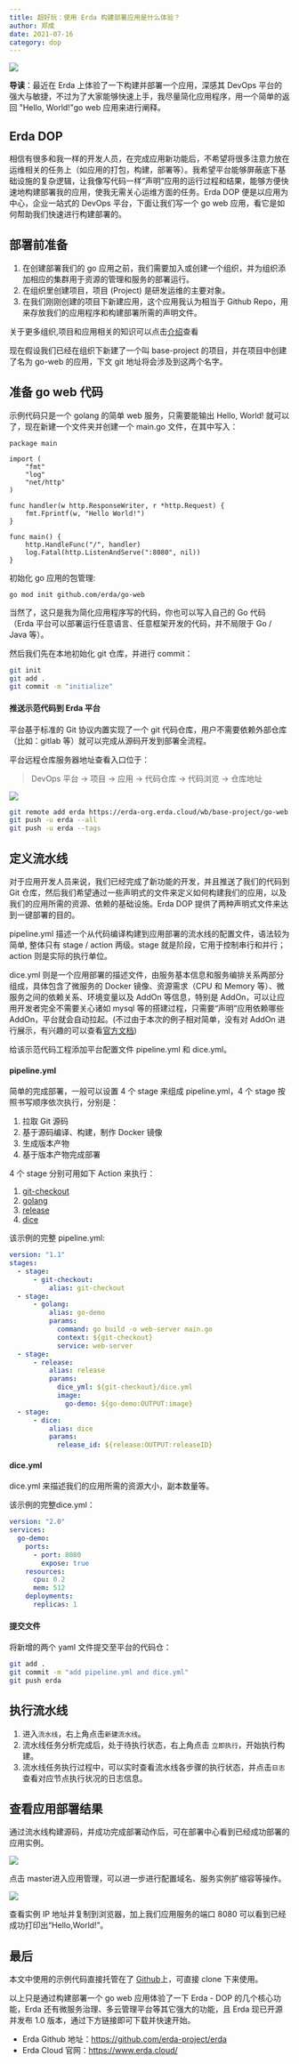 ```yaml
---
title: 超好玩：使用 Erda 构建部署应用是什么体验？
author: 郑成
date: 2021-07-16
category: dop
---
```



![](http://terminus-paas.oss-cn-hangzhou.aliyuncs.com/paas-doc/2021/08/25/d1db4bb6-16e7-401f-8566-0cfb2eb01d3d.png)

**导读**：最近在 Erda 上体验了一下构建并部署一个应用，深感其 DevOps 平台的强大与敏捷，不过为了大家能够快速上手，我尽量简化应用程序，用一个简单的返回 "Hello, World!"go web 应用来进行阐释。

## Erda DOP
相信有很多和我一样的开发人员，在完成应用新功能后，不希望将很多注意力放在运维相关的任务上（如应用的打包，构建，部署等）。我希望平台能够屏蔽底下基础设施的复杂逻辑，让我像写代码一样“声明”应用的运行过程和结果，能够方便快速地构建部署我的应用，使我无需关心运维方面的任务。Erda DOP 便是以应用为中心，企业一站式的 DevOps 平台，下面让我们写一个 go web 应用，看它是如何帮助我们快速进行构建部署的。

## 部署前准备
1. 在创建部署我们的 go 应用之前，我们需要加入或创建一个组织，并为组织添加相应的集群用于资源的管理和服务的部署运行。
2. 在组织里创建项目，项目 (Project) 是研发运维的主要对象。
3. 在我们刚刚创建的项目下新建应用，这个应用我认为相当于 Github Repo，用来存放我们的应用程序和构建部署所需的声明文件。

关于更多组织,项目和应用相关的知识可以点击[介绍](https://docs.erda.cloud/1.0/manual/platform-design.html#%E7%A7%9F%E6%88%B7-%E7%BB%84%E7%BB%87)查看


现在假设我们已经在组织下新建了一个叫 base-project 的项目，并在项目中创建了名为 go-web 的应用，下文 git 地址将会涉及到这两个名字。


## 准备 go web 代码

示例代码只是一个 golang 的简单 web 服务，只需要能输出 Hello, World! 就可以了，现在新建一个文件夹并创建一个 main.go 文件，在其中写入：

```code
package main

import (
    "fmt"
    "log"
    "net/http"
)

func handler(w http.ResponseWriter, r *http.Request) {
    fmt.Fprintf(w, "Hello World!")
}

func main() {
    http.HandleFunc("/", handler)
    log.Fatal(http.ListenAndServe(":8080", nil))
}
```

初始化 go 应用的包管理:

```
go mod init github.com/erda/go-web
```

当然了，这只是我为简化应用程序写的代码，你也可以写入自己的 Go 代码（Erda 平台可以部署运行任意语言、任意框架开发的代码，并不局限于 Go / Java 等）。

然后我们先在本地初始化 git 仓库，并进行 commit：

```bash
git init
git add .
git commit -m "initialize"
```

#### 推送示范代码到 Erda 平台

平台基于标准的 Git 协议内置实现了一个 git 代码仓库，用户不需要依赖外部仓库（比如：gitlab 等）就可以完成从源码开发到部署全流程。

平台远程仓库服务器地址查看入口位于：

> DevOps 平台 -> 项目 -> 应用 -> 代码仓库 -> 代码浏览 -> 仓库地址

![](http://terminus-paas.oss-cn-hangzhou.aliyuncs.com/paas-doc/2021/08/25/8c57a78e-4fa9-4a47-847f-2c54d215068c.png)

```bash
git remote add erda https://erda-org.erda.cloud/wb/base-project/go-web
git push -u erda --all
git push -u erda --tags
```

## 定义流水线

对于应用开发人员来说，我们已经完成了新功能的开发，并且推送了我们的代码到 Git 仓库，然后我们希望通过一些声明式的文件来定义如何构建我们的应用，以及我们的应用所需的资源、依赖的基础设施。Erda DOP 提供了两种声明式文件来达到一键部署的目的。

pipeline.yml 描述一个从代码编译构建到应用部署的流水线的配置文件，语法较为简单, 整体只有 stage / action 两级。stage 就是阶段，它用于控制串行和并行；action 则是实际的执行单位。

dice.yml 则是一个应用部署的描述文件，由服务基本信息和服务编排关系两部分组成，具体包含了微服务的 Docker 镜像、资源需求（CPU 和 Memory 等）、微服务之间的依赖关系、环境变量以及 AddOn 等信息，特别是 AddOn，可以让应用开发者完全不需要关心诸如 mysql 等的搭建过程，只需要“声明”应用依赖哪些 AddOn，平台就会自动拉起。(不过由于本次的例子相对简单，没有对 AddOn 进行展示，有兴趣的可以查看[官方文档](https://docs.erda.cloud/1.0/manual/addons/out-of-the-box.html))

给该示范代码工程添加平台配置文件 pipeline.yml 和 dice.yml。

#### pipeline.yml
简单的完成部署，一般可以设置 4 个 stage 来组成 pipeline.yml，4 个 stage 按照书写顺序依次执行，分别是：

1. 拉取 Git 源码
2. 基于源码编译、构建，制作 Docker 镜像
3. 生成版本产物
4. 基于版本产物完成部署

4 个 stage 分别可用如下 Action 来执行：

1. [git-checkout](https://www.erda.cloud/market/action/git-checkout)
2. [golang](https://www.erda.cloud/market/action/golang)
3. [release](https://www.erda.cloud/market/action/release)
4. [dice](https://www.erda.cloud/market/action/dice)

该示例的完整 pipeline.yml:

```yml
version: "1.1"
stages:
  - stage:
      - git-checkout:
          alias: git-checkout
  - stage:
      - golang:
          alias: go-demo
          params:
            command: go build -o web-server main.go
            context: ${git-checkout}
            service: web-server
  - stage:
      - release:
          alias: release
          params:
            dice_yml: ${git-checkout}/dice.yml
            image:
              go-demo: ${go-demo:OUTPUT:image}
  - stage:
      - dice:
          alias: dice
          params:
            release_id: ${release:OUTPUT:releaseID}
```

#### dice.yml

dice.yml 来描述我们的应用所需的资源大小，副本数量等。

该示例的完整dice.yml：

```yml
version: "2.0"
services:
  go-demo:
    ports:
      - port: 8080
        expose: true
    resources:
      cpu: 0.2
      mem: 512
    deployments:
      replicas: 1
```

#### 提交文件

将新增的两个 yaml 文件提交至平台的代码仓：

```bash
git add .
git commit -m "add pipeline.yml and dice.yml"
git push erda
```

## 执行流水线

1. 进入`流水线`，右上角点击`新建流水线`。
2. 流水线任务分析完成后，处于待执行状态，右上角点击 `立即执行`，开始执行构建。
3. 流水线任务执行过程中，可以实时查看流水线各步骤的执行状态，并点击`日志`查看对应节点执行状况的日志信息。

## 查看应用部署结果

通过流水线构建源码，并成功完成部署动作后，可在部署中心看到已经成功部署的应用实例。

![](http://terminus-paas.oss-cn-hangzhou.aliyuncs.com/paas-doc/2021/06/10/f1e73336-607c-422a-9e25-7a2ec5f56c9f.png)

点击 master进入应用管理，可以进一步进行配置域名、服务实例扩缩容等操作。

![](http://terminus-paas.oss-cn-hangzhou.aliyuncs.com/paas-doc/2021/06/18/de6b2aa6-f443-41c6-ac1d-f970370eddcc.png)

查看实例 IP 地址并复制到浏览器，加上我们应用服务的端口 8080 可以看到已经成功打印出“Hello,World!”。

## 最后
本文中使用的示例代码直接托管在了 [Github](https://github.com/chengjoey/erda-go-web-deploy-example.git)上，可直接 clone 下来使用。

以上只是通过构建部署一个 go web 应用体验了一下 Erda - DOP 的几个核心功能，Erda 还有微服务治理、多云管理平台等其它强大的功能，且 Erda 现已开源并发布 1.0 版本，通过下方链接即可下载并快速开始。

* Erda Github 地址：https://github.com/erda-project/erda
* Erda Cloud 官网：https://www.erda.cloud/
